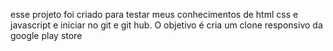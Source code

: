 esse projeto foi criado para testar meus conhecimentos de html css e javascript
e iniciar no git e git hub. O objetivo é cria um clone responsivo da google play 
store
